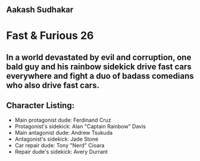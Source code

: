 ## Aakash Sudhakar

# Fast & Furious 26

## In a world devastated by evil and corruption, one bald guy and his rainbow sidekick drive fast cars everywhere and fight a duo of badass comedians who also drive fast cars.

## Character Listing:
- Main protagonist dude: Ferdinand Cruz
- Protagonist's sidekick: Alan "Captain Rainbow" Davis
- Main antagonist dude: Andrew Tsukuda
- Antagonist's sidekick: Jade Stone
- Car repair dude: Tony "Nerd" Cioara
- Repair dude's sidekick: Avery Durrant
